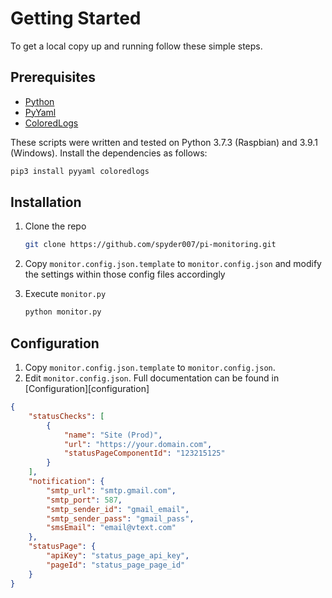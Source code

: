 # Getting Started

To get a local copy up and running follow these simple steps.

## Prerequisites

* [Python](https://www.python.org/)
* [PyYaml]()
* [ColoredLogs]()

These scripts were written and tested on Python 3.7.3 (Raspbian) and 3.9.1 (Windows).  Install the dependencies as follows:
```sh
pip3 install pyyaml coloredlogs
```

## Installation

1. Clone the repo
   ```sh
   git clone https://github.com/spyder007/pi-monitoring.git
   ```
2. Copy `monitor.config.json.template` to `monitor.config.json` and modify the settings within those config files accordingly

3. Execute `monitor.py`
   ```sh
   python monitor.py
   ```

## Configuration

1. Copy `monitor.config.json.template` to `monitor.config.json`.
2. Edit `monitor.config.json`.  Full documentation can be found in [Configuration][configuration]
``` json
{
    "statusChecks": [
        {
            "name": "Site (Prod)",
            "url": "https://your.domain.com",
            "statusPageComponentId": "123215125"
        }
    ],
    "notification": {
        "smtp_url": "smtp.gmail.com",
        "smtp_port": 587,
        "smtp_sender_id": "gmail_email",
        "smtp_sender_pass": "gmail_pass",
        "smsEmail": "email@vtext.com"
    },
    "statusPage": {
        "apiKey": "status_page_api_key",
        "pageId": "status_page_page_id"
    }
}
```